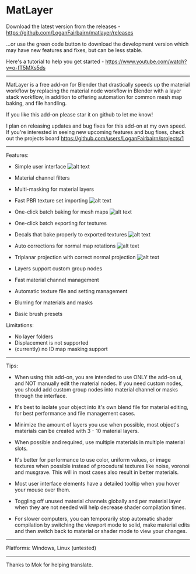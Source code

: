# MatLayer

Download the latest version from the releases - https://github.com/LoganFairbairn/matlayer/releases

...or use the green code button to download the development version which may have new features and fixes, but can be less stable.

Here's a tutorial to help you get started - https://www.youtube.com/watch?v=o-fT5MXs5ds

-----

MatLayer is a free add-on for Blender that drastically speeds up the material workflow by replacing the material node workflow in Blender with a layer stack workflow, in addition to offering automation for common mesh map baking, and file handling.

If you like this add-on please star it on github to let me know!

I plan on releasing updates and bug fixes for this add-on at my own speed. If you're interested in seeing new upcoming features and bug fixes, check out the projects board https://github.com/users/LoganFairbairn/projects/1

-----

Features:
- Simple user interface
![alt text](https://raw.githubusercontent.com/LoganFairbairn/matlayer/main/promo/UIExample.png?raw=true)

- Material channel filters

- Multi-masking for material layers

- Fast PBR texture set importing
![alt text](https://raw.githubusercontent.com/LoganFairbairn/matlayer/main/promo/ImportTextureSetShowcase.gif?raw=true)

- One-click batch baking for mesh maps
![alt text](https://raw.githubusercontent.com/LoganFairbairn/matlayer/main/promo/BakingExamples.jpg?raw=true)

- One-click batch exporting for textures

- Decals that bake properly to exported textures
![alt text](https://raw.githubusercontent.com/LoganFairbairn/matlayer/main/promo/DecalShowcase.gif?raw=true)

- Auto corrections for normal map rotations
![alt text](https://raw.githubusercontent.com/LoganFairbairn/matlayer/main/promo/NormalRotationCorrectionShowcase.gif?raw=true)

- Triplanar projection with correct normal projection
![alt text](https://raw.githubusercontent.com/LoganFairbairn/matlayer/main/promo/TriplanarShowcase.gif?raw=true)

- Layers support custom group nodes

- Fast material channel management

- Automatic texture file and setting management

- Blurring for materials and masks

- Basic brush presets

Limitations:
- No layer folders
- Displacement is not supported
- (currently) no ID map masking support

-----

Tips:
- When using this add-on, you are intended to use ONLY the add-on ui, and NOT manually edit the material nodes. If you need custom nodes, you should add custom group nodes into material channel or masks through the interface.

- It's best to isolate your object into it's own blend file for material editing, for best performance and file management cases.

- Minimize the amount of layers you use when possible, most object's materials can be created with 3 - 10 material layers.

- When possible and required, use multiple materials in multiple material slots.

- It's better for performance to use color, uniform values, or image textures when possible instead of procedural textures like noise, voronoi and musgrave. This will in most cases also result in better materials.

- Most user interface elements have a detailed tooltip when you hover your mouse over them.

- Toggling off unused material channels globally and per material layer when they are not needed will help decrease shader compilation times.

- For slower computers, you can temporarily stop automatic shader compilation by switching the viewport mode to solid, make material edits and then switch back to material or shader mode to view your changes.

-----

Platforms: Windows, Linux (untested)

-----

Thanks to Mok for helping translate.